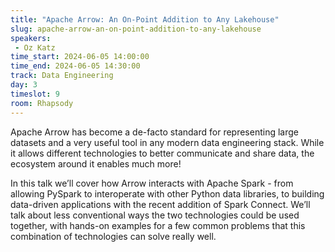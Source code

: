 ```yaml
---
title: "Apache Arrow: An On-Point Addition to Any Lakehouse"
slug: apache-arrow-an-on-point-addition-to-any-lakehouse
speakers:
 - Oz Katz
time_start: 2024-06-05 14:00:00
time_end: 2024-06-05 14:30:00
track: Data Engineering
day: 3
timeslot: 9
room: Rhapsody
---
```


Apache Arrow has become a de-facto standard for representing large datasets and a very useful tool in any modern data engineering stack. While it allows different technologies to better communicate and share data, the ecosystem around it enables much more! 
 
In this talk we’ll cover how Arrow interacts with Apache Spark - from allowing PySpark to interoperate with other Python data libraries, to building data-driven applications with the recent addition of Spark Connect. We’ll talk about less conventional ways the two technologies could be used together, with hands-on examples for a few common problems that this combination of technologies can solve really well.